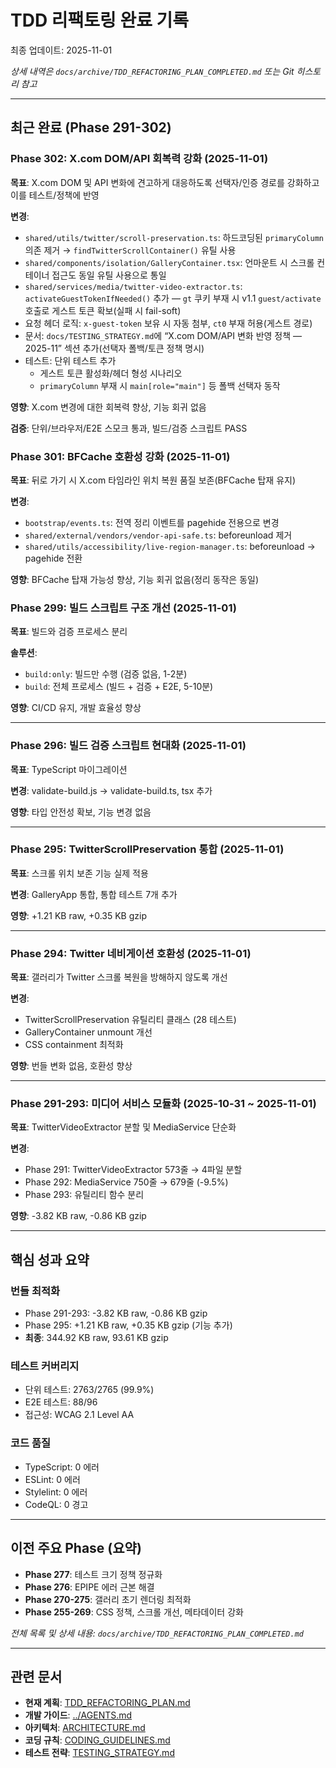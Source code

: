 # TDD 리팩토링 완료 기록

최종 업데이트: 2025-11-01

_상세 내역은 `docs/archive/TDD_REFACTORING_PLAN_COMPLETED.md` 또는 Git 히스토리
참고_

---

## 최근 완료 (Phase 291-302)

### Phase 302: X.com DOM/API 회복력 강화 (2025-11-01)

**목표**: X.com DOM 및 API 변화에 견고하게 대응하도록 선택자/인증 경로를
강화하고 이를 테스트/정책에 반영

**변경**:

- `shared/utils/twitter/scroll-preservation.ts`: 하드코딩된 `primaryColumn` 의존
  제거 → `findTwitterScrollContainer()` 유틸 사용
- `shared/components/isolation/GalleryContainer.tsx`: 언마운트 시 스크롤
  컨테이너 접근도 동일 유틸 사용으로 통일
- `shared/services/media/twitter-video-extractor.ts`:
  `activateGuestTokenIfNeeded()` 추가 — `gt` 쿠키 부재 시 v1.1 `guest/activate`
  호출로 게스트 토큰 확보(실패 시 fail-soft)
- 요청 헤더 로직: `x-guest-token` 보유 시 자동 첨부, `ct0` 부재 허용(게스트
  경로)
- 문서: `docs/TESTING_STRATEGY.md`에 “X.com DOM/API 변화 반영 정책 — 2025-11”
  섹션 추가(선택자 폴백/토큰 정책 명시)
- 테스트: 단위 테스트 추가
  - 게스트 토큰 활성화/헤더 형성 시나리오
  - `primaryColumn` 부재 시 `main[role="main"]` 등 폴백 선택자 동작

**영향**: X.com 변경에 대한 회복력 향상, 기능 회귀 없음

**검증**: 단위/브라우저/E2E 스모크 통과, 빌드/검증 스크립트 PASS

### Phase 301: BFCache 호환성 강화 (2025-11-01)

**목표**: 뒤로 가기 시 X.com 타임라인 위치 복원 품질 보존(BFCache 탑재 유지)

**변경**:

- `bootstrap/events.ts`: 전역 정리 이벤트를 pagehide 전용으로 변경
- `shared/external/vendors/vendor-api-safe.ts`: beforeunload 제거
- `shared/utils/accessibility/live-region-manager.ts`: beforeunload → pagehide
  전환

**영향**: BFCache 탑재 가능성 향상, 기능 회귀 없음(정리 동작은 동일)

### Phase 299: 빌드 스크립트 구조 개선 (2025-11-01)

**목표**: 빌드와 검증 프로세스 분리

**솔루션**:

- `build:only`: 빌드만 수행 (검증 없음, 1-2분)
- `build`: 전체 프로세스 (빌드 + 검증 + E2E, 5-10분)

**영향**: CI/CD 유지, 개발 효율성 향상

---

### Phase 296: 빌드 검증 스크립트 현대화 (2025-11-01)

**목표**: TypeScript 마이그레이션

**변경**: validate-build.js → validate-build.ts, tsx 추가

**영향**: 타입 안전성 확보, 기능 변경 없음

---

### Phase 295: TwitterScrollPreservation 통합 (2025-11-01)

**목표**: 스크롤 위치 보존 기능 실제 적용

**변경**: GalleryApp 통합, 통합 테스트 7개 추가

**영향**: +1.21 KB raw, +0.35 KB gzip

---

### Phase 294: Twitter 네비게이션 호환성 (2025-11-01)

**목표**: 갤러리가 Twitter 스크롤 복원을 방해하지 않도록 개선

**변경**:

- TwitterScrollPreservation 유틸리티 클래스 (28 테스트)
- GalleryContainer unmount 개선
- CSS containment 최적화

**영향**: 번들 변화 없음, 호환성 향상

---

### Phase 291-293: 미디어 서비스 모듈화 (2025-10-31 ~ 2025-11-01)

**목표**: TwitterVideoExtractor 분할 및 MediaService 단순화

**변경**:

- Phase 291: TwitterVideoExtractor 573줄 → 4파일 분할
- Phase 292: MediaService 750줄 → 679줄 (-9.5%)
- Phase 293: 유틸리티 함수 분리

**영향**: -3.82 KB raw, -0.86 KB gzip

---

## 핵심 성과 요약

### 번들 최적화

- Phase 291-293: -3.82 KB raw, -0.86 KB gzip
- Phase 295: +1.21 KB raw, +0.35 KB gzip (기능 추가)
- **최종**: 344.92 KB raw, 93.61 KB gzip

### 테스트 커버리지

- 단위 테스트: 2763/2765 (99.9%)
- E2E 테스트: 88/96
- 접근성: WCAG 2.1 Level AA

### 코드 품질

- TypeScript: 0 에러
- ESLint: 0 에러
- Stylelint: 0 에러
- CodeQL: 0 경고

---

## 이전 주요 Phase (요약)

- **Phase 277**: 테스트 크기 정책 정규화
- **Phase 276**: EPIPE 에러 근본 해결
- **Phase 270-275**: 갤러리 초기 렌더링 최적화
- **Phase 255-269**: CSS 정책, 스크롤 개선, 메타데이터 강화

_전체 목록 및 상세 내용: `docs/archive/TDD_REFACTORING_PLAN_COMPLETED.md`_

---

## 관련 문서

- **현재 계획**: [TDD_REFACTORING_PLAN.md](./TDD_REFACTORING_PLAN.md)
- **개발 가이드**: [../AGENTS.md](../AGENTS.md)
- **아키텍처**: [ARCHITECTURE.md](./ARCHITECTURE.md)
- **코딩 규칙**: [CODING_GUIDELINES.md](./CODING_GUIDELINES.md)
- **테스트 전략**: [TESTING_STRATEGY.md](./TESTING_STRATEGY.md)
